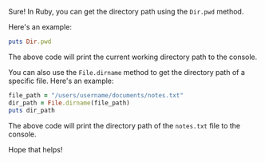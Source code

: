 Sure! In Ruby, you can get the directory path using the `Dir.pwd` method. 

Here's an example:

```ruby
puts Dir.pwd
```

The above code will print the current working directory path to the console. 

You can also use the `File.dirname` method to get the directory path of a specific file. Here's an example:

```ruby
file_path = "/users/username/documents/notes.txt"
dir_path = File.dirname(file_path)
puts dir_path
```

The above code will print the directory path of the `notes.txt` file to the console.

Hope that helps!